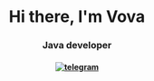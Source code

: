 <div id="header" align="center">
<h1>Hi there, I'm Vova</h1>
<h3>Java developer</h3>
<h4><a href="linkedin-url">
<img src="https://img.shields.io/badge/Telegram-2CA5E0?style=flat-squeare&logo=telegram&logoColor=white" alt="telegram"/>
</a><h4>
</div>
